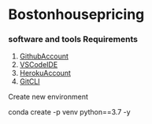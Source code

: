# Bostonhousepricing

### software and tools Requirements

1. [GithubAccount](https://github.com)
2. [VSCodeIDE](https://code.visualstudio.com/)
3. [HerokuAccount](https://heroku.com)
4. [GitCLI](https://git-scm.com/book/en/v2/Getting-Started-The-Command-Line)

Create new environment

conda create -p venv python==3.7 -y